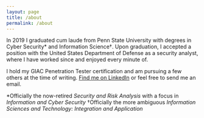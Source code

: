 ```yaml
---
layout: page
title: /about
permalink: /about
---
```


In 2019 I graduated cum laude from Penn State University with degrees in Cyber Security* and Information Science†. Upon graduation, I accepted a position with the United States Department of Defense as a security analyst, where I have worked since and enjoyed every minute of.

I hold my GIAC Penetration Tester certification and am pursuing a few others at the time of writing. [Find me on LinkedIn](https://www.linkedin.com/in/jaredtrigili/) or feel free to send me an email.

*Officially the now-retired *Security and Risk Analysis* with a focus in *Information and Cyber Security*
†Officially the more ambiguous *Information Sciences and Technology: Integration and Application*